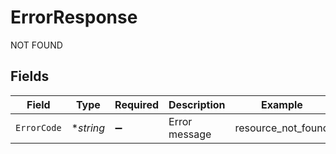 # ErrorResponse

NOT FOUND


## Fields

| Field              | Type               | Required           | Description        | Example            |
| ------------------ | ------------------ | ------------------ | ------------------ | ------------------ |
| `ErrorCode`        | **string*          | :heavy_minus_sign: | Error message      | resource_not_found |